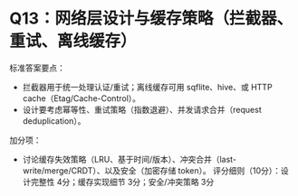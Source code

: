 # Q13：网络层设计与缓存策略（拦截器、重试、离线缓存）

标准答案要点：
- 拦截器用于统一处理认证/重试；离线缓存可用 sqflite、hive、或 HTTP cache（Etag/Cache-Control）。
- 设计要考虑幂等性、重试策略（指数退避）、并发请求合并（request deduplication）。

加分项：
- 讨论缓存失效策略（LRU、基于时间/版本）、冲突合并（last-write/merge/CRDT）、以及安全（加密存储 token）。
评分细则（10分）：设计完整性 4分；缓存实现细节 3分；安全/冲突策略 3分
